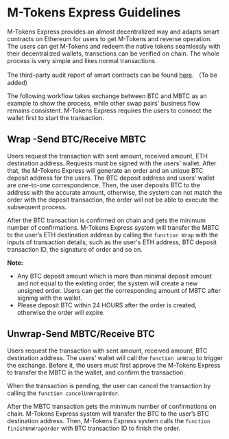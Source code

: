 # M-Tokens Express Guidelines
M-Tokens Express provides an almost decentralized way and adapts smart contracts on Ethereum for users to get M-Tokens and reverse operation. The users can get M-Tokens and redeem the native tokens seamlessly with their decentralized wallets, transctions can be verified on chain. The whole process is very simple and likes normal transactions. 

The third-party audit report of smart contracts can be found [here](http://). （To be added)

The following workflow takes exchange between BTC and MBTC as an example to show the process, while other swap pairs' business flow remains consistent. M-Tokens Express requires the users to connect the wallet first to start the transaction.

## Wrap -Send BTC/Receive MBTC
Users request the transaction with sent amount, received amount, ETH destination address. Requests must be signed with the users’ wallet. After that, the M-Tokens Express will generate an order and an unique BTC deposit address for the users. The BTC deposit address and users’ wallet are one-to-one correspondence. Then, the user deposits BTC to the address with the accurate amount, otherwise, the system can not match the order with the deposit transaction, the order will not be able to execute the subsequent process. 

After the BTC transaction is confirmed on chain and gets the minimum number of confirmations. M-Tokens Express system will transfer the MBTC to the user’s ETH destination address by calling the `function Wrap` with the inputs of transaction details, such as the user's ETH address, BTC deposit transaction ID, the signature of order and so on. 

**Note:**
* Any BTC deposit amount which is more than minimal deposit amount and not equal to the existing order, the system will create a new unsigned order. Users can get the corresponding amount of MBTC after signing with the wallet.
* Please deposit BTC within 24 HOURS after the order is created, otherwise the order will expire.

## Unwrap-Send MBTC/Receive BTC
Users request the transaction with sent amount, received amount, BTC destination address. The users’ wallet will call the `function unWrap` to trigger the exchange. Before it, the users must first approve the M-Tokens Express to transfer the MBTC in the wallet, and confirm the transaction. 

When the transaction is pending, the user can cancel the transaction by calling the `function cancelUnWrapOrder`.

After the MBTC transaction gets the minimum number of confirmations on chain. M-Tokens Express system will transfer the BTC to the user’s BTC destination address. Then, M-Tokens Express system calls the `function finishUnWrapOrder` with BTC transaction ID to finish the order.
